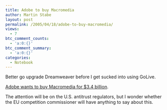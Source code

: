```yaml
---
title: Adobe to buy Macromedia
author: Martin Stabe
layout: post
permalink: /2005/04/18/adobe-to-buy-macromedia/
views:
  - 7
btc_comment_counts:
  - 'a:0:{}'
btc_comment_summary:
  - 'a:0:{}'
categories:
  - Notebook
---
```

Better go upgrade Dreamweaver before I get sucked into using GoLive.

[Adobe wants to buy Macromedia for $3.4 billion][1].

The attention will be on the U.S. antitrust regulators, but I wonder whether the EU competition commissioner will have anything to say about this.

 [1]: http://insight.zdnet.co.uk/software/0,39020463,39195422,00.htm "Adobe and Macromedia: Making Microsoft sweat? - ZDNet UK Insight"
